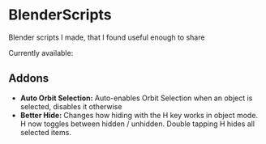 # BlenderScripts
Blender scripts I made, that I found useful enough to share

Currently available:

<h2>Addons</h2>
<ul>
  <li>
    <b>Auto Orbit Selection:</b> Auto-enables Orbit Selection when an object is selected, disables it otherwise
  </li>
  <li>
    <b>Better Hide:</b> Changes how hiding with the H key works in object mode. H now toggles between hidden / unhidden. Double tapping H hides all selected items.
  </li>
</ul>
